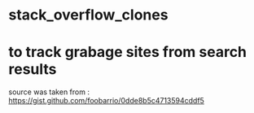 # stack_overflow_clones
# to track grabage sites from search results

source was taken from : https://gist.github.com/foobarrio/0dde8b5c4713594cddf5
